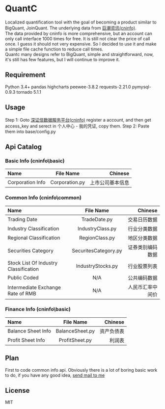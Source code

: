 # QuantC
Localized quantification tool with the goal of becoming a product similar to BigQuant, JoinQuant. The underlying data from [巨潮资讯(cninfo)](http://webapi.cninfo.com.cn/).<br>
The data provided by cninfo is more comprehensive, but an account can only call interface 1000 times for free. It is still not
clear the price of call once. I guess it should not very expensive. So I decided to use it and make a simple file cache function to reduce call times.<br>
Quantc many designs refer to BigQuant, simple and straightforward, now, it's still has few features, but I will continue to improve it.

## Requirement
Python 3.4+
pandas
highcharts
peewee-3.8.2
requests-2.21.0
pymysql-0.9.3
tornado 5.1.1

## Usage
Step 1: Goto [深证信数据服务平台(cninfo)](http://webapi.cninfo.com.cn/) register a account, and then get access_key and serect in 个人中心 - 我的凭证, copy them.
Step 2: Paste them into base/config.py

## Api Catalog

### Basic Info (cninfo\basic)
Name | File Name | Chinese
:----------- | :-----------: | -----------:
Corporation Info | Corporation.py | 上市公司基本信息

### Common Info (cninfo\common)
Name | File Name | Chinese
:----------- | :-----------: | -----------:
Trading Date | TradeDate.py | 交易日历数据
Industry Classification | IndustryClass.py | 行业分类数据
Regional Classification | RegionClass.py | 地区分类数据
Securities Category | SecuritesCategory.py | 证券类别编码数据
Stock List Of Industry Classification | IndustryStocks.py | 行业股票列表
Public Coded | N/A | 公共编码数据
Intermediate Exchange Rate of RMB | N/A | 人民币汇率中间价

### Finance Info (cninfo\basic)
Name | File Name | Chinese
:----------- | :-----------: | -----------:
Balance Sheet Info | BalanceSheet.py | 资产负债表
Profit Sheet Info | ProfitSheet.py | 利润表

## Plan
First to code common info api. Obviously there is a lot of boring basic work to do, if you have any good idea,
<a href="mailto:icharm.me@outlook.com">send mail to me</a>

## License
MIT

